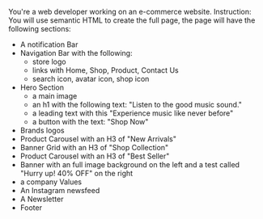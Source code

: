 You're a web developer working on an e-commerce website.
Instruction:
You will use semantic HTML to create the full page, the page will have the following sections:
- A notification Bar
- Navigation Bar with the following:
	- store logo
	- links with Home, Shop, Product, Contact Us
	- search icon, avatar icon, shop icon
- Hero Section
	- a main image
	- an h1 with the following text: "Listen to the good music sound."
	- a leading text with this "Experience music like never before"
	- a button with the text: "Shop Now"
-  Brands logos
- Product Carousel with an H3 of "New Arrivals"
- Banner Grid with an H3 of "Shop Collection"
- Product Carousel with an H3 of "Best Seller"
- Banner with an full image background on the left and a test called "Hurry up! 40% OFF" on the right
- a company Values
- An Instagram newsfeed
- A Newsletter
- Footer